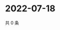 # 2022-07-18

共 0 条

<!-- BEGIN WEIBO -->
<!-- 最后更新时间 Mon Jul 18 2022 20:31:05 GMT+0800 (China Standard Time) -->

<!-- END WEIBO -->

